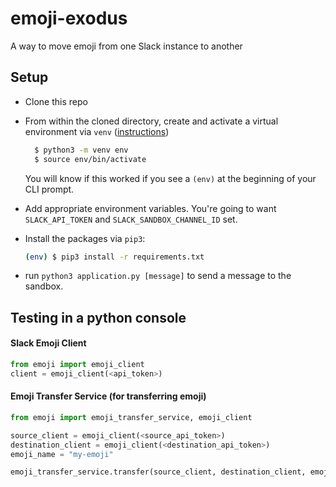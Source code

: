 # emoji-exodus
A way to move emoji from one Slack instance to another


## Setup

- Clone this repo

- From within the cloned directory, create and activate a virtual environment via `venv` ([instructions](https://packaging.python.org/guides/installing-using-pip-and-virtual-environments/))

  ```sh
    $ python3 -m venv env
    $ source env/bin/activate
  ```
  You will know if this worked if you see a `(env)` at the beginning of your CLI prompt.

- Add appropriate environment variables.  You're going to want `SLACK_API_TOKEN` and `SLACK_SANDBOX_CHANNEL_ID` set.


- Install the packages via `pip3`:

  ```sh
  (env) $ pip3 install -r requirements.txt
  ```

- run `python3 application.py [message]` to send a message to the sandbox.


## Testing in a python console
#### Slack Emoji Client
```python
from emoji import emoji_client
client = emoji_client(<api_token>)
```

#### Emoji Transfer Service (for transferring emoji)
```python
from emoji import emoji_transfer_service, emoji_client

source_client = emoji_client(<source_api_token>)
destination_client = emoji_client(<destination_api_token>)
emoji_name = "my-emoji"

emoji_transfer_service.transfer(source_client, destination_client, emoji_name)
```
